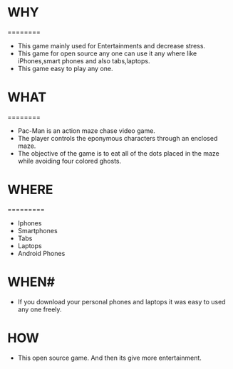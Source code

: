 # WHY #
========
* This game mainly used for Entertainments and decrease stress.
* This game for open source any one can use it any where like iPhones,smart phones and also tabs,laptops.
* This game easy to play any one.
# WHAT #
========
* Pac-Man is an action maze chase video game.
* The player controls the eponymous characters through an enclosed maze.
* The objective of the game is to eat all of the dots placed in the maze while avoiding four colored ghosts.
# WHERE #
=========
* Iphones
* Smartphones
* Tabs
* Laptops
* Android Phones
# WHEN#
* If you download your personal phones and laptops it was easy to used any one freely.



# HOW #
* This open source game. And then its give more entertainment.
